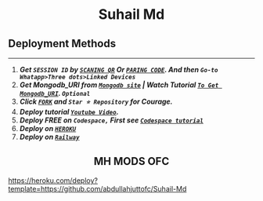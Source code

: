  <h1 align="center"> Suhail Md </h1> 

## Deployment Methods
---
1.  ***Get `SESSION ID` by [`SCANING QR`](https://suhail-md-vtsf.onrender.com/) Or [`PARING CODE`](https://sohitechs.com/blog/18/#lin=SuhailMdPair). And then `Go-to Whatapp>Three dots>Linked Devices`***
2.  ***Get Mongodb_URI from [`Mongodb site`](https://www.mongodb.com/) | Watch Tutorial [`To Get Mongodb_URI`](https://youtu.be/6rnftFl0fAI). `Optional`***
3.  ***Click [`FORK`](https://github.com/abdullahjuttofc/Suhail-Md/fork) and `Star ⭐ Repository` for Courage.***
4.  ***Deploy tutorial [`Youtube Video`](https://youtu.be/6rnftFl0fAI).***
5.  ***Deploy FREE on `Codespace,` First see [`Codespace tutorial`](https://youtu.be/3NdJb6_1cJM)***
6.  ***Deploy on [`HEROKU`](https://heroku.com/deploy?template=https://github.com/abdullahjuttofc/Suhail-Md)***
7.  ***Deploy on [`Railway`](https://railway.app/template/GZOvIe?referralCode=wVDLrh)***


<h2 align="center"> MH MODS OFC
</h2>



  https://heroku.com/deploy?template=https://github.com/abdullahjuttofc/Suhail-Md
